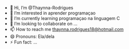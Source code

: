 - 👋 Hi, I’m @Thaynna-Rodrigues
- 👀 I’m interested in aprender programaçao
- 🌱 I’m currently learning programaçao na linguagem C
- 💞️ I’m looking to collaborate on ...
- 📫 How to reach me thaynna.rodrigues18@hotmail.com
- 😄 Pronouns: Ela/dela
- ⚡ Fun fact: ...

<!---
Thay-Amakura/Thay-Amakura is a ✨ special ✨ repository because its `README.md` (this file) appears on your GitHub profile.
You can click the Preview link to take a look at your changes.
--->
